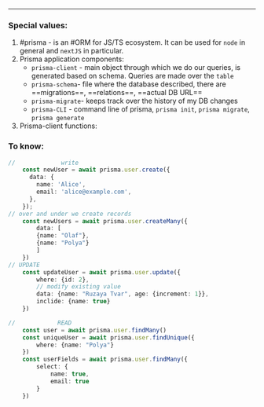 ***
### Special values:
1. #prisma - is an #ORM for JS/TS ecosystem. It can be used for `node` in general and `nextJS` in particular.
2. Prisma application components:
	- `prisma-client` - main object through which we do our queries, is generated based on schema. Queries are made over the `table`
	- `prisma-schema`- file where the database described, there are ==migrations==, ==relations==, ==actual DB URL==
	- `prisma-migrate`- keeps track over the history of my DB changes 
	- `prisma-CLI` - command line of prisma, `prisma init`, `prisma migrate`, `prisma generate`
3. Prisma-client functions:

### To know:
```ts
//             write
	const newUser = await prisma.user.create({
	  data: {
	    name: 'Alice',
	    email: 'alice@example.com',
	  },
	});
// over and under we create records
	const newUsers = await prisma.user.createMany({
		data: [
		{name: "Olaf"},
		{name: "Polya"}
		]
	})
// UPDATE
	const updateUser = await prisma.user.update({
		where: {id: 2},
		// modify existing value 
		data: {name: "Ruzaya Tvar", age: {increment: 1}},
		inclide: {name: true}
	})

//            READ
	const user = await prisma.user.findMany()
	const uniqueUser = await prisma.user.findUnique({
		where: {name: "Polya"}
	})
	const userFields = await prisma.user.findMany({
		select: {
			name: true,
			email: true
		}
	})
```
